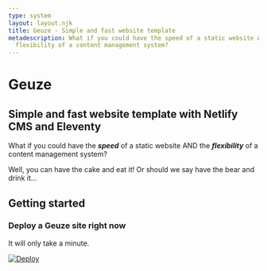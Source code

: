 ```yaml
---
type: system
layout: layout.njk
title: Geuze - Simple and fast website template
metadescription: What if you could have the speed of a static website AND the
  flexibility of a content management system?
---
```

# Geuze

## Simple and fast website template with Netlify CMS and Eleventy

What if you could have the ***speed*** of a static website AND the ***flexibility*** of a content management system?

Well, you can have the cake and eat it! Or should we say have the bear and drink it...

## Getting started

### Deploy a Geuze site right now

It will only take a minute.

[![Deploy](https://www.netlify.com/img/deploy/button.svg)](https://app.netlify.com/start/deploy?repository=https://github.com/Quinten/geuze&stack=cms)